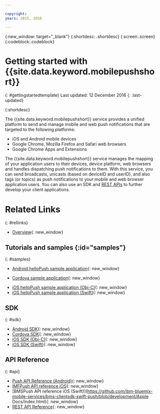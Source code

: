 ```yaml
---

copyright:
years: 2015, 2016

---
```


{:new_window: target="_blank"}
{:shortdesc: .shortdesc}
{:screen:.screen}
{:codeblock:.codeblock}

# Getting started with {{site.data.keyword.mobilepushshort}}
{: #gettingstartedtemplate}
Last updated: 12 December 2016
{: .last-updated}

{:shortdesc}

The {{site.data.keyword.mobilepushshort}} service provides a unified platform to send and manage mobile and web push notifications that are targeted to the following platforms:

- iOS and Android mobile devices
- Google Chrome, Mozilla Firefox and Safari web browsers
- Google Chrome Apps and Extensions

The {{site.data.keyword.mobilepushshort}} service manages the mapping of your application users to their devices, device platform, web browsers and handles dispatching push notifications to them. With this service, you can send broadcasts, unicasts (based on deviceID and userID), and also tags (or topics) as push notifications to your mobile and web browser application users. You can also use an SDK and [REST APIs](https://mobile.{DomainName}/imfpush/) to further develop your client applications.


# Related Links
{: #rellinks}

* [Overview](c_overview_push.html){: new_window}

## Tutorials and samples {:id="samples"}
{: #samples}
* [Android helloPush sample application](https://github.com/ibm-bluemix-mobile-services/bms-samples-android-hellopush/){: new_window}
- [Cordova sample application](https://github.com/ibm-bluemix-mobile-services/bms-samples-cordova-hellopush){: new_window}
* [iOS helloPush sample application (Obj-C)](https://github.com/ibm-bluemix-mobile-services/bms-samples-ios-hellopush/){: new_window}
* [iOS helloPush sample application (Swift)](https://github.com/ibm-bluemix-mobile-services/bms-samples-swift-hellopush){: new_window}

## SDK
{: #sdk}
* [Android SDK](https://github.com/ibm-bluemix-mobile-services/bms-clientsdk-android-push){: new_window}
* [Cordova SDK](https://github.com/ibm-bluemix-mobile-services/bms-clientsdk-cordova-plugin-push){: new_window}
* [iOS SDK (Obj-C)](https://hub.jazz.net/git/bluemixmobilesdk/imf-ios-sdk/archive?revstr=master){: new_window}
* [iOS SDK (Swift)](https://codeload.github.com/ibm-bluemix-mobile-services/bms-clientsdk-swift-push/zip/master){: new_window}

## API Reference
{: #api}
* [Push API Reference (Android)](https://classicdocs.ng.bluemix.net/docs/api/content/api/mobilefirst/android/push-api-doc/overview-summary.html){: new_window}
* [IMFPush API reference iOS](https://classicdocs.ng.bluemix.net/docs/api/content/api/mobilefirst/ios/IMFPush_api-doc/html/index.html){: new_window}
* [BMSPush API reference iOS (Swift)](https://github.com/ibm-bluemix-mobile-services/bms-clientsdk-swift-push/blob/development/Apple Docs/index.html){: new_window}
* [REST API Reference](https://mobile.{DomainName}/imfpush/){: new_window}
